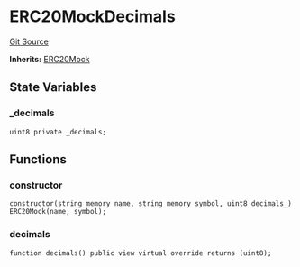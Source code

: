 # ERC20MockDecimals
[Git Source](https://github.com/larrythecucumber321/protocol/blob/3222eb21fbb20ddd3d3fa2233072dfa96ea3e340/contracts/plugins/mocks/ERC20MockDecimals.sol)

**Inherits:**
[ERC20Mock](/src/contracts/plugins/mocks/ERC20Mock.sol/contract.ERC20Mock.md)


## State Variables
### _decimals

```solidity
uint8 private _decimals;
```


## Functions
### constructor


```solidity
constructor(string memory name, string memory symbol, uint8 decimals_) ERC20Mock(name, symbol);
```

### decimals


```solidity
function decimals() public view virtual override returns (uint8);
```

